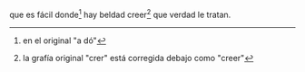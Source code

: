 que es fácil donde[^1] hay beldad creer[^2] que verdad le tratan.

[^1]: en el original "a dó"

[^2]: la grafía original "crer" está corregida debajo como "creer"
